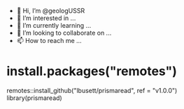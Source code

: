 - 👋 Hi, I’m @geologUSSR
- 👀 I’m interested in ...
- 🌱 I’m currently learning ...
- 💞️ I’m looking to collaborate on ...
- 📫 How to reach me ...

<!---
geologUSSR/geologUSSR is a ✨ special ✨ repository because its `README.md` (this file) appears on your GitHub profile.
You can click the Preview link to take a look at your changes.
--->
# install.packages("remotes")
remotes::install_github("lbusett/prismaread", ref = "v1.0.0")
library(prismaread)

